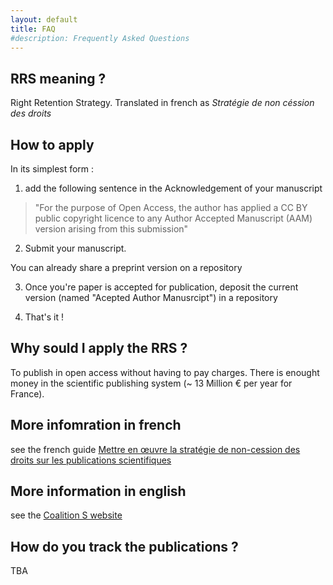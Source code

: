 ```yaml
---
layout: default
title: FAQ
#description: Frequently Asked Questions
---
```


## RRS meaning ? 

Right Retention Strategy. Translated in french as _Stratégie de non céssion des droits_


## How to apply
In its simplest form :

1. add the following sentence in the Acknowledgement of your manuscript

> "For the purpose of Open Access, the author has applied a CC BY public copyright licence to any Author Accepted Manuscript (AAM) version arising from this submission"

2. Submit your manuscript. 

You can already share a preprint version on a repository

3. Once you're paper is accepted for publication, deposit the current version (named "Acepted Author Manusrcipt") in a repository

4. That's it !


## Why sould I apply the RRS ?

To publish in open access without having to pay charges. There is enought money in the scientific publishing system (~ 13 Million € per year for France).

## More infomration in french

see the french guide [Mettre en œuvre la stratégie de non-cession des droits sur les publications scientifiques](https://www.ouvrirlascience.fr/mettre-en-oeuvre-la-strategie-de-non-cession-des-droits-sur-les-publications-scientifiques/)

## More information in english

see the [Coalition S website](https://www.coalition-s.org/rights-retention-strategy/)

## How do you track the publications ? 

TBA




